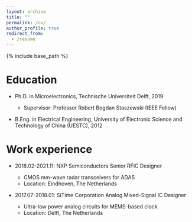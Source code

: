 ```yaml
---
layout: archive
title: ""
permalink: /cv/
author_profile: true
redirect_from:
  - /resume
---
```


{% include base_path %}

Education
======
* Ph.D. in Microelectronics, Technische Universiteit Delft, 2019
  * Supervisor: Professor Robert Bogdan Staszewski (IEEE Fellow)
  
* B.Eng. in Electrical Engineering, University of Electronic Science and Technology of China (UESTC), 2012

Work experience
======
* 2018.02-2021.11: NXP Semiconductors   Senior RFIC Designer
  * CMOS mm-wave radar transceivers for ADAS
  * Location: Eindhoven, The Netherlands

* 2017.07-2018.01: SiTime Corporation   Analog Mixed-Signal IC Designer
  * Ultra-low power analog circuits for MEMS-based clock
  * Location: Delft, The Netherlands
  
